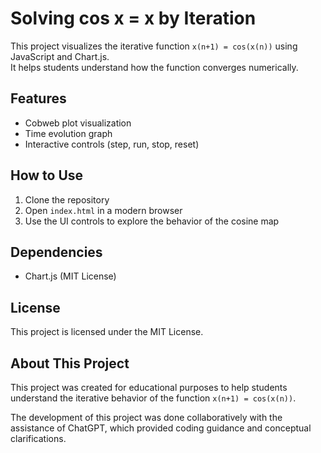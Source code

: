 # Solving cos x = x by Iteration

This project visualizes the iterative function `x(n+1) = cos(x(n))` using JavaScript and Chart.js.  
It helps students understand how the function converges numerically.

## Features
- Cobweb plot visualization
- Time evolution graph
- Interactive controls (step, run, stop, reset)

## How to Use
1. Clone the repository
2. Open `index.html` in a modern browser
3. Use the UI controls to explore the behavior of the cosine map

## Dependencies
- Chart.js (MIT License)

## License
This project is licensed under the MIT License.

## About This Project

This project was created for educational purposes to help students understand the iterative behavior of the function `x(n+1) = cos(x(n))`.  

The development of this project was done collaboratively with the assistance of ChatGPT, which provided coding guidance and conceptual clarifications.
